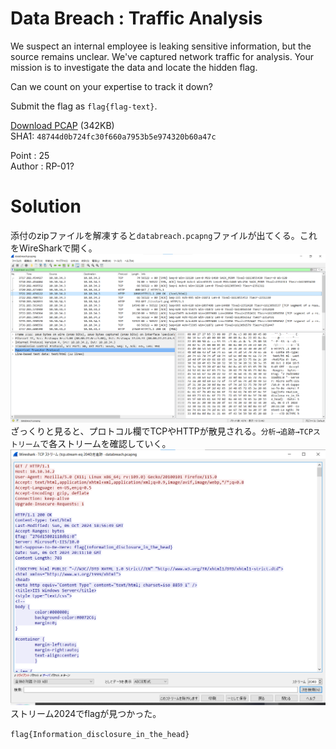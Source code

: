 # Data Breach : Traffic Analysis

We suspect an internal employee is leaking sensitive information, but the source remains unclear. We've captured network traffic for analysis. Your mission is to investigate the data and locate the hidden flag.

Can we count on your expertise to track it down?

Submit the flag as `flag{flag-text}`.

[Download PCAP](databreach.zip) (342KB)  
SHA1: `48744d0b724fc30f660a7953b5e974320b60a47c`

Point : 25  
Author : RP-01?  

# Solution

添付のzipファイルを解凍すると`databreach.pcapng`ファイルが出てくる。これをWireSharkで開く。 
![wireshark-image](image/image0.png)  
ざっくりと見ると、プロトコル欄でTCPやHTTPが散見される。`分析→追跡→TCPストリーム`で各ストリームを確認していく。  
![stream2024](image/image1.png)  
ストリーム2024でflagが見つかった。

`flag{Information_disclosure_in_the_head}`
